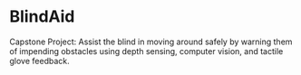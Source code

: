 # BlindAid
Capstone Project: Assist the blind in moving around safely by warning them of impending obstacles using depth sensing, computer vision, and tactile glove feedback.
